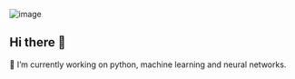 ![image](https://github.com/user-attachments/assets/91766494-6bce-471e-969c-a48c8722f32f)


## Hi there 👋
🔭 I’m currently working on python, machine learning and neural networks.
<!--
**mithilesh-here/mithilesh-here** is a ✨ _special_ ✨ repository because its `README.md` (this file) appears on your GitHub profile.

Here are some ideas to get you started:

- 🔭 I’m currently working on ...
- 🌱 I’m currently learning ...
- 👯 I’m looking to collaborate on ...
- 🤔 I’m looking for help with ...
- 💬 Ask me about ...
- 📫 How to reach me: ...
- 😄 Pronouns: ...
- ⚡ Fun fact: ...
-->

